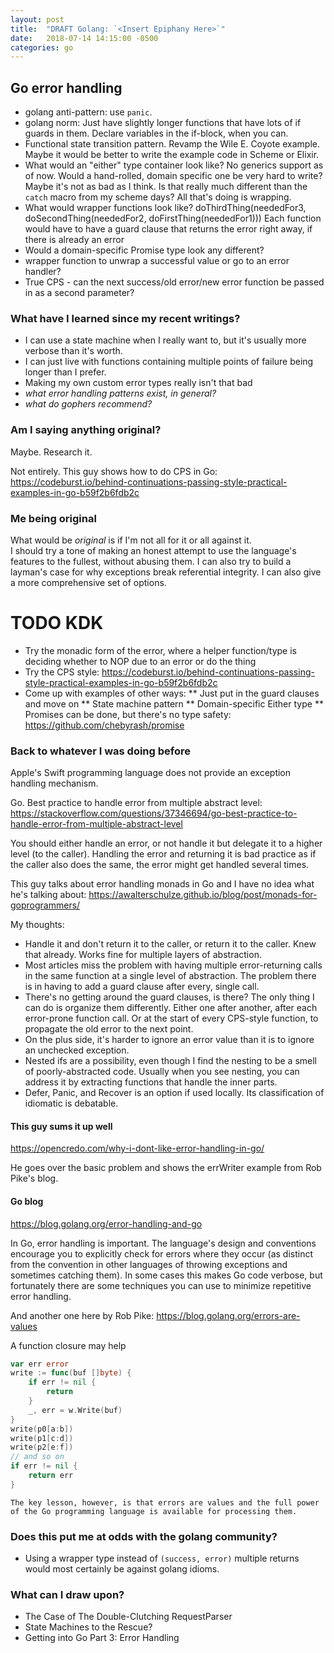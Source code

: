 ```yaml
---
layout: post
title:  "DRAFT Golang: `<Insert Epiphany Here>`"
date:   2018-07-14 14:15:00 -0500
categories: go
---
```



## Go error handling

* golang anti-pattern: use `panic`.
* golang norm: Just have slightly longer functions that have lots of if guards in them.
  Declare variables in the if-block, when you can.
* Functional state transition pattern.
  Revamp the Wile E. Coyote example.
  Maybe it would be better to write the example code in Scheme or Elixir.
* What would an "either" type container look like?
  No generics support as of now.
  Would a hand-rolled, domain specific one be very hard to write? Maybe it's not as bad as I think.
  Is that really much different than the `catch` macro from my scheme days?  All that's doing is wrapping.
* What would wrapper functions look like?  doThirdThing(neededFor3, doSecondThing(neededFor2, doFirstThing(neededFor1)))
  Each function would have to have a guard clause that returns the error right away, if there is already an error
* Would a domain-specific Promise type look any different?
* wrapper function to unwrap a successful value or go to an error handler?
* True CPS - can the next success/old error/new error function be passed in as a second parameter?


### What have I learned since my recent writings?

* I can use a state machine when I really want to, but it's usually more verbose than it's worth.
* I can just live with functions containing multiple points of failure being longer than I prefer.
* Making my own custom error types really isn't that bad
* _what error handling patterns exist, in general?_
* _what do gophers recommend?_


### Am I saying anything original?

Maybe.  Research it.

Not entirely.  This guy shows how to do CPS in Go: 
https://codeburst.io/behind-continuations-passing-style-practical-examples-in-go-b59f2b6fdb2c

### Me being original

What would be _original_ is if I'm not all for it or all against it.  
I should try a tone of making an honest attempt to use the language's features to the fullest, without abusing them.
I can also try to build a layman's case for why exceptions break referential integrity.
I can also give a more comprehensive set of options.

# TODO KDK

* Try the monadic form of the error, where a helper function/type is deciding whether to NOP due to an error or do the thing
* Try the CPS style: https://codeburst.io/behind-continuations-passing-style-practical-examples-in-go-b59f2b6fdb2c
* Come up with examples of other ways:
** Just put in the guard clauses and move on
** State machine pattern
** Domain-specific Either type
** Promises can be done, but there's no type safety: https://github.com/chebyrash/promise

### Back to whatever I was doing before

Apple's Swift programming language does not provide an exception handling mechanism.

Go. Best practice to handle error from multiple abstract level:
https://stackoverflow.com/questions/37346694/go-best-practice-to-handle-error-from-multiple-abstract-level

You should either handle an error, or not handle it but delegate it to a higher level (to the caller). Handling the error and returning it is bad practice as if the caller also does the same, the error might get handled several times.


This guy talks about error handling monads in Go and I have no idea what he's talking about:
https://awalterschulze.github.io/blog/post/monads-for-goprogrammers/


My thoughts:

* Handle it and don't return it to the caller, or return it to the caller.  Knew that already.  Works fine for multiple layers of abstraction.
* Most articles miss the problem with having multiple error-returning calls in the same function at a single level of abstraction.
  The problem there is in having to add a guard clause after every, single call.
* There's no getting around the guard clauses, is there?  The only thing I can do is organize them differently.
  Either one after another, after each error-prone function call.
  Or at the start of every CPS-style function, to propagate the old error to the next point.
* On the plus side, it's harder to ignore an error value than it is to ignore an unchecked exception.
* Nested ifs are a possibility, even though I find the nesting to be a smell of poorly-abstracted code.
  Usually when you see nesting, you can address it by extracting functions that handle the inner parts.
* Defer, Panic, and Recover is an option if used locally.  Its classification of idiomatic is debatable.


#### This guy sums it up well

https://opencredo.com/why-i-dont-like-error-handling-in-go/

He goes over the basic problem and shows the errWriter example from Rob Pike's blog.


#### Go blog

https://blog.golang.org/error-handling-and-go

In Go, error handling is important. The language's design and conventions encourage you to explicitly check for errors where they occur (as distinct from the convention in other languages of throwing exceptions and sometimes catching them). In some cases this makes Go code verbose, but fortunately there are some techniques you can use to minimize repetitive error handling.


And another one here by Rob Pike: https://blog.golang.org/errors-are-values


A function closure may help

```go
var err error
write := func(buf []byte) {
    if err != nil {
        return
    }
    _, err = w.Write(buf)
}
write(p0[a:b])
write(p1[c:d])
write(p2[e:f])
// and so on
if err != nil {
    return err
}
```

    The key lesson, however, is that errors are values and the full power of the Go programming language is available for processing them.


### Does this put me at odds with the golang community?

* Using a wrapper type instead of `(success, error)` multiple returns would most certainly be against golang idioms.


### What can I draw upon?

* The Case of The Double-Clutching RequestParser
* State Machines to the Rescue?
* Getting into Go Part 3: Error Handling
